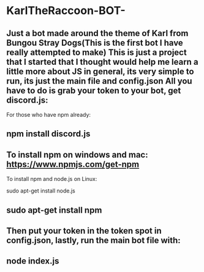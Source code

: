 # KarlTheRaccoon-BOT-
Just a bot made around the theme of Karl from Bungou Stray Dogs(This is the first bot I have really attempted to make)
This is just a project that I started that I thought would help me learn a little more about JS in general, its very simple to run, its just the main file and config.json
All you have to do is grab your token to your bot, get discord.js:
----------------------------------------------------------------------------------------------------------
For those who have npm already:

npm install discord.js
----------------------------------------------------------------------------------------------------------
To install npm on windows and mac: https://www.npmjs.com/get-npm
----------------------------------------------------------------------------------------------------------
To install npm and node.js on Linux:

sudo apt-get install node.js

sudo apt-get install npm
----------------------------------------------------------------------------------------------------------
Then put your token in the token spot in config.json, lastly, run the main bot file with: 
-------------
node index.js
-------------
